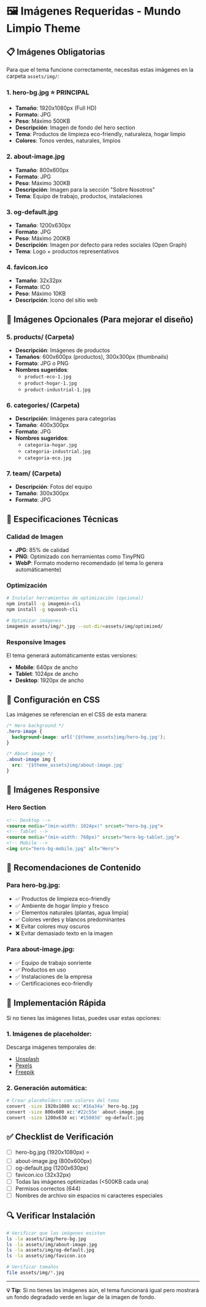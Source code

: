 # 🖼️ Imágenes Requeridas - Mundo Limpio Theme

## 📋 **Imágenes Obligatorias**

Para que el tema funcione correctamente, necesitas estas imágenes en la carpeta `assets/img/`:

### **1. hero-bg.jpg** ⭐ **PRINCIPAL**
- **Tamaño**: 1920x1080px (Full HD)
- **Formato**: JPG
- **Peso**: Máximo 500KB
- **Descripción**: Imagen de fondo del hero section
- **Tema**: Productos de limpieza eco-friendly, naturaleza, hogar limpio
- **Colores**: Tonos verdes, naturales, limpios

### **2. about-image.jpg**
- **Tamaño**: 800x600px
- **Formato**: JPG
- **Peso**: Máximo 300KB
- **Descripción**: Imagen para la sección "Sobre Nosotros"
- **Tema**: Equipo de trabajo, productos, instalaciones

### **3. og-default.jpg**
- **Tamaño**: 1200x630px
- **Formato**: JPG
- **Peso**: Máximo 200KB
- **Descripción**: Imagen por defecto para redes sociales (Open Graph)
- **Tema**: Logo + productos representativos

### **4. favicon.ico**
- **Tamaño**: 32x32px
- **Formato**: ICO
- **Peso**: Máximo 10KB
- **Descripción**: Icono del sitio web

## 🎨 **Imágenes Opcionales (Para mejorar el diseño)**

### **5. products/** (Carpeta)
- **Descripción**: Imágenes de productos
- **Tamaños**: 600x600px (productos), 300x300px (thumbnails)
- **Formato**: JPG o PNG
- **Nombres sugeridos**:
  - `product-eco-1.jpg`
  - `product-hogar-1.jpg`
  - `product-industrial-1.jpg`

### **6. categories/** (Carpeta)
- **Descripción**: Imágenes para categorías
- **Tamaño**: 400x300px
- **Formato**: JPG
- **Nombres sugeridos**:
  - `categoria-hogar.jpg`
  - `categoria-industrial.jpg`
  - `categoria-eco.jpg`

### **7. team/** (Carpeta)
- **Descripción**: Fotos del equipo
- **Tamaño**: 300x300px
- **Formato**: JPG

## 📐 **Especificaciones Técnicas**

### **Calidad de Imagen**
- **JPG**: 85% de calidad
- **PNG**: Optimizado con herramientas como TinyPNG
- **WebP**: Formato moderno recomendado (el tema lo genera automáticamente)

### **Optimización**
```bash
# Instalar herramientas de optimización (opcional)
npm install -g imagemin-cli
npm install -g squoosh-cli

# Optimizar imágenes
imagemin assets/img/*.jpg --out-dir=assets/img/optimized/
```

### **Responsive Images**
El tema generará automáticamente estas versiones:
- **Mobile**: 640px de ancho
- **Tablet**: 1024px de ancho
- **Desktop**: 1920px de ancho

## 🔧 **Configuración en CSS**

Las imágenes se referencian en el CSS de esta manera:

```css
/* Hero background */
.hero-image {
  background-image: url('{$theme_assets}img/hero-bg.jpg');
}

/* About image */
.about-image img {
  src: '{$theme_assets}img/about-image.jpg'
}
```

## 📱 **Imágenes Responsive**

### **Hero Section**
```html
<!-- Desktop -->
<source media="(min-width: 1024px)" srcset="hero-bg.jpg">
<!-- Tablet -->
<source media="(min-width: 768px)" srcset="hero-bg-tablet.jpg">
<!-- Mobile -->
<img src="hero-bg-mobile.jpg" alt="Hero">
```

## 🎯 **Recomendaciones de Contenido**

### **Para hero-bg.jpg:**
- ✅ Productos de limpieza eco-friendly
- ✅ Ambiente de hogar limpio y fresco
- ✅ Elementos naturales (plantas, agua limpia)
- ✅ Colores verdes y blancos predominantes
- ❌ Evitar colores muy oscuros
- ❌ Evitar demasiado texto en la imagen

### **Para about-image.jpg:**
- ✅ Equipo de trabajo sonriente
- ✅ Productos en uso
- ✅ Instalaciones de la empresa
- ✅ Certificaciones eco-friendly

## 🚀 **Implementación Rápida**

Si no tienes las imágenes listas, puedes usar estas opciones:

### **1. Imágenes de placeholder:**
Descarga imágenes temporales de:
- [Unsplash](https://unsplash.com/s/photos/eco-cleaning)
- [Pexels](https://www.pexels.com/search/green%20cleaning/)
- [Freepik](https://www.freepik.com/search?query=eco%20cleaning)

### **2. Generación automática:**
```bash
# Crear placeholders con colores del tema
convert -size 1920x1080 xc:'#16a34a' hero-bg.jpg
convert -size 800x600 xc:'#22c55e' about-image.jpg
convert -size 1200x630 xc:'#15803d' og-default.jpg
```

## ✅ **Checklist de Verificación**

- [ ] hero-bg.jpg (1920x1080px) ⭐
- [ ] about-image.jpg (800x600px)
- [ ] og-default.jpg (1200x630px)  
- [ ] favicon.ico (32x32px)
- [ ] Todas las imágenes optimizadas (<500KB cada una)
- [ ] Permisos correctos (644)
- [ ] Nombres de archivo sin espacios ni caracteres especiales

## 🔍 **Verificar Instalación**

```bash
# Verificar que las imágenes existen
ls -la assets/img/hero-bg.jpg
ls -la assets/img/about-image.jpg
ls -la assets/img/og-default.jpg
ls -la assets/img/favicon.ico

# Verificar tamaños
file assets/img/*.jpg
```

---

**💡 Tip**: Si no tienes las imágenes aún, el tema funcionará igual pero mostrará un fondo degradado verde en lugar de la imagen de fondo.
